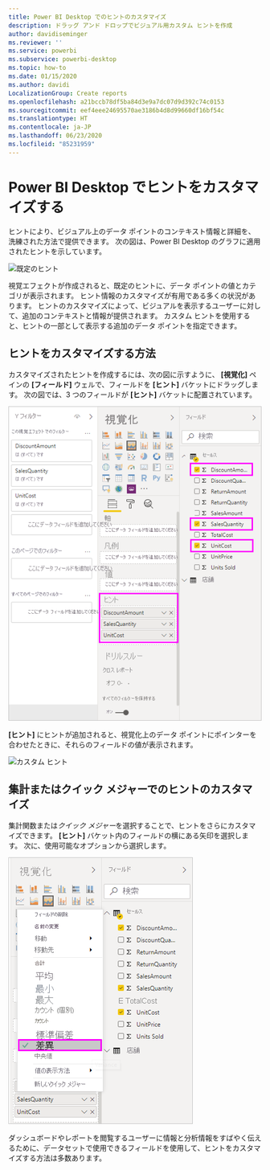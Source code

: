 ```yaml
---
title: Power BI Desktop でのヒントのカスタマイズ
description: ドラッグ アンド ドロップでビジュアル用カスタム ヒントを作成
author: davidiseminger
ms.reviewer: ''
ms.service: powerbi
ms.subservice: powerbi-desktop
ms.topic: how-to
ms.date: 01/15/2020
ms.author: davidi
LocalizationGroup: Create reports
ms.openlocfilehash: a21bccb78df5ba84d3e9a7dc07d9d392c74c0153
ms.sourcegitcommit: eef4eee24695570ae3186b4d8d99660df16bf54c
ms.translationtype: HT
ms.contentlocale: ja-JP
ms.lasthandoff: 06/23/2020
ms.locfileid: "85231959"
---
```

# <a name="customize-tooltips-in-power-bi-desktop"></a>Power BI Desktop でヒントをカスタマイズする

ヒントにより、ビジュアル上のデータ ポイントのコンテキスト情報と詳細を、洗練された方法で提供できます。 次の図は、Power BI Desktop のグラフに適用されたヒントを示しています。

![既定のヒント](media/desktop-custom-tooltips/custom-tooltips-1.png)

視覚エフェクトが作成されると、既定のヒントに、データ ポイントの値とカテゴリが表示されます。 ヒント情報のカスタマイズが有用である多くの状況があります。 ヒントのカスタマイズによって、ビジュアルを表示するユーザーに対して、追加のコンテキストと情報が提供されます。 カスタム ヒントを使用すると、ヒントの一部として表示する追加のデータ ポイントを指定できます。

## <a name="how-to-customize-tooltips"></a>ヒントをカスタマイズする方法

カスタマイズされたヒントを作成するには、次の図に示すように、 **[視覚化]** ペインの **[フィールド]** ウェルで、フィールドを **[ヒント]** バケットにドラッグします。 次の図では、3 つのフィールドが **[ヒント]** バケットに配置されています。

![ヒント フィールドの追加](media/desktop-custom-tooltips/custom-tooltips-2.png)

**[ヒント]** にヒントが追加されると、視覚化上のデータ ポイントにポインターを合わせたときに、それらのフィールドの値が表示されます。

![カスタム ヒント](media/desktop-custom-tooltips/custom-tooltips-3.png)

## <a name="customizing-tooltips-with-aggregation-or-quick-measures"></a>集計またはクイック メジャーでのヒントのカスタマイズ

集計関数または*クイック メジャー*を選択することで、ヒントをさらにカスタマイズできます。 **[ヒント]** バケット内のフィールドの横にある矢印を選択します。 次に、使用可能なオプションから選択します。

![クイック メジャーでのヒント](media/desktop-custom-tooltips/custom-tooltips-4.png)

ダッシュボードやレポートを閲覧するユーザーに情報と分析情報をすばやく伝えるために、データセットで使用できるフィールドを使用して、ヒントをカスタマイズする方法は多数あります。
